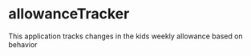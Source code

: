 # allowanceTracker

This application tracks changes in the kids weekly allowance based on behavior

